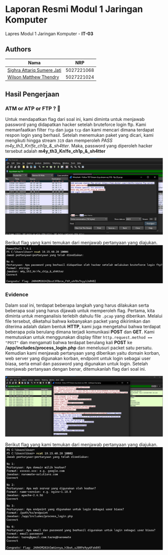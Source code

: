 # Laporan Resmi Modul 1 Jaringan Komputer

Lapres Modul 1 Jaringan Komputer - **IT-03**

## Authors

| Nama                                                | NRP        |
| --------------------------------------------------- | ---------- |
| [Sighra Attariq Sumere Jati](https://www.github.com/sgraa) | 5027221068 |
| [Wilson Matthew Thendry](https://www.github.com/waifuwetdream) | 5027221024 |

## Hasil Pengerjaan

### ATM or ATP or FTP ? 🤔
Untuk mendapatkan flag dari soal ini, kami diminta untuk menjawab password yang didapatkan hacker setelah bruteforce login ftp. Kami memanfaatkan filter `ftp` dan juga `tcp` dan kami mencari dimana terdapat respon login yang berhasil. Setelah menemukan paket yang dicari, kami mengikuti hingga stream `319` dan memperoleh *PASS m4y_th3_Kn!fe_ch1p_&_sh4tter*. Maka, password yang diperoleh hacker tersebut adalah **m4y_th3_Kn!fe_ch1p_&_sh4tter**

![m4y_th3_Kn!fe_ch1p_&_sh4tter](images/ftp_proof.png)

Berikut flag yang kami temukan dari menjawab pertanyaan yang diajukan.
![Flag Found!](images/ftp_proof2.png)

### Evidence
Dalam soal ini, terdapat beberapa langkah yang harus dilakukan serta beberapa soal yang harus dijawab untuk memperoleh flag. Pertama, kita diminta untuk menganalisis terlebih dahulu file `.pcap` yang diberikan. Melalui file tersebut, diketahui bahwa kebanyakan packet yang dikirimkan dan diterima adalah dalam bentuk **HTTP**, kami juga mengetahui bahwa terdapat beberapa pola berulang dimana terjadi komunikasi **POST** dan **GET**. Kami memutuskan untuk menggunakan display filter `http.request.method == "POST"` dan mengamati bahwa terdapat berulang kali **POST** ke **/app/includes/process_login.php** dan menelusuri packet satu persatu. Kemudian kami menjawab pertanyaan yang diberikan yaitu domain korban, web server yang digunakan korban, endpoint untuk login sebagai user biasa, serta email dan password yang digunakan untuk login. Setelah menjawab pertanyaan dengan benar, ditemukanlah flag dari soal ini.

![http.request.method == "POST"](images/evidence_proof2.png)

Berikut flag yang kami temukan dari menjawab pertanyaan yang diajukan.
![Flag Found!](images/evidence_proof.png)
